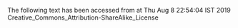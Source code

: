 The following text has been accessed from at Thu Aug 8 22:54:04 IST 2019
Creative_Commons_Attribution-ShareAlike_License
